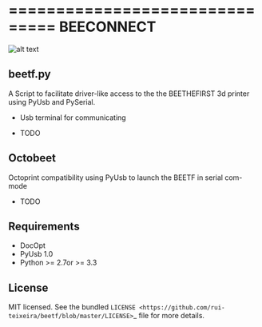 
===============================
BEECONNECT
===============================


![alt text](https://www.beeverycreative.com/client/skins/images/logo.png "Logo Title Text 1")


beetf.py
--------
A Script to facilitate driver-like access to the the BEETHEFIRST 3d printer using PyUsb and PySerial.

- Usb terminal for communicating 

* TODO

Octobeet
-------- 
Octoprint compatibility using PyUsb to launch the BEETF in serial com-mode

* TODO

Requirements
------------

- DocOpt
- PyUsb 1.0
- Python >= 2.7or >= 3.3

License
-------

MIT licensed. See the bundled `LICENSE <https://github.com/rui-teixeira/beetf/blob/master/LICENSE>`_ file for more details.
